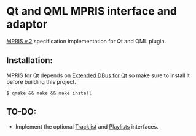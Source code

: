 Qt and QML MPRIS interface and adaptor
======================================

[MPRIS v.2](http://specifications.freedesktop.org/mpris-spec/latest/index.html) specification implementation for Qt and QML plugin.


Installation:
-------------

MPRIS for Qt depends on [Extended DBus for Qt](https://github.com/nemomobile/qtdbusextended) so make sure to install it before building this project.


```
$ qmake && make && make install
```


TO-DO:
------

* Implement the optional [Tracklist](http://specifications.freedesktop.org/mpris-spec/latest/Track_List_Interface.html) and [Playlists](http://specifications.freedesktop.org/mpris-spec/latest/Playlists_Interface.html) interfaces.
